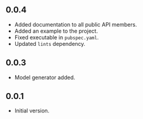 ## 0.0.4

- Added documentation to all public API members.
- Added an example to the project.
- Fixed executable in `pubspec.yaml`.
- Updated `lints` dependency.

## 0.0.3

- Model generator added.

## 0.0.1

- Initial version.